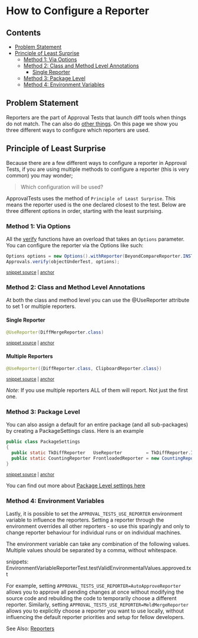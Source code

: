 <a id="top"></a>

# How to Configure a Reporter

<!-- toc -->
## Contents

  * [Problem Statement](#problem-statement)
  * [Principle of Least Surprise](#principle-of-least-surprise)
    * [Method 1: Via Options](#method-1-via-options)
    * [Method 2: Class and Method Level Annotations](#method-2-class-and-method-level-annotations)
      * [Single Reporter](#single-reporter)
    * [Method 3: Package Level](#method-3-package-level)
    * [Method 4: Environment Variables](#method-4-environment-variables)<!-- endToc -->

## Problem Statement
Reporters are the part of Approval Tests that launch diff tools when things do not match.
The can also do [other things](../explanations/BenefitsOfDifferentReporters.md).
On this page we show you three different ways to configure which reporters are used.

## Principle of Least Surprise

Because there are a few different ways to configure a reporter in Approval Tests,
if you are using multiple methods to configure a reporter (this is very common)
you may wonder;
> Which configuration will be used?

ApprovalTests uses the method of `Principle of Least Surprise`.
This means the reporter used is the one declared closest to the test. 
Below are three different options in order, starting with the least surprising.

### Method 1: Via Options

All the [verify](./reference/Verify.md) functions have an overload that takes an `Options` parameter. You can configure the reporter via the Options like such:

<!-- snippet: configure_reporter_with_options -->
<a id='snippet-configure_reporter_with_options'></a>
```java
Options options = new Options().withReporter(BeyondCompareReporter.INSTANCE);
Approvals.verify(objectUnderTest, options);
```
<sup><a href='/approvaltests-tests/src/test/java/org/approvaltests/ApprovalsTest.java#L24-L27' title='Snippet source file'>snippet source</a> | <a href='#snippet-configure_reporter_with_options' title='Start of snippet'>anchor</a></sup>
<!-- endSnippet -->

### Method 2: Class and Method Level Annotations

At both the class and method level you can use the @UseReporter attribute to set 1 or multiple reporters.

#### Single Reporter
<!-- snippet: use_reporter_single -->
<a id='snippet-use_reporter_single'></a>
```java
@UseReporter(DiffMergeReporter.class)
```
<sup><a href='/approvaltests-tests/src/test/java/org/approvaltests/reporters/GenericDiffReporterTest.java#L21-L23' title='Snippet source file'>snippet source</a> | <a href='#snippet-use_reporter_single' title='Start of snippet'>anchor</a></sup>
<!-- endSnippet -->
#### Multiple Reporters

<!-- snippet: use_reporter_multiple -->
<a id='snippet-use_reporter_multiple'></a>
```java
@UseReporter({DiffReporter.class, ClipboardReporter.class})
```
<sup><a href='/approvaltests-tests/src/test/java/org/approvaltests/machine_specific_tests/SamplesTest.java#L9-L11' title='Snippet source file'>snippet source</a> | <a href='#snippet-use_reporter_multiple' title='Start of snippet'>anchor</a></sup>
<!-- endSnippet -->

*Note*: If you use multiple reporters ALL of them will report. Not just the first one.

### Method 3: Package Level

You can also assign a default for an entire package (and all sub-packages) by creating a PackageSettings class. Here is an example  


<!-- snippet: use_reporter_package_settings -->
<a id='snippet-use_reporter_package_settings'></a>
```java
public class PackageSettings
{
  public static TkDiffReporter   UseReporter         = TkDiffReporter.INSTANCE;
  public static CountingReporter FrontloadedReporter = new CountingReporter();
}
```
<sup><a href='/approvaltests-tests/src/test/java/org/approvaltests/packagesettings/PackageSettings.java#L5-L11' title='Snippet source file'>snippet source</a> | <a href='#snippet-use_reporter_package_settings' title='Start of snippet'>anchor</a></sup>
<!-- endSnippet -->

You can find out more about [Package Level settings here](../reference/PackageSettings.md#top)

### Method 4: Environment Variables

Lastly, it is possible to set the `APPROVAL_TESTS_USE_REPORTER` environment variable to influence the reporters. Setting a reporter through the environment overrides all other reporters - so use this sparingly and only to change reporter behaviour for individual runs or on individual machines.

The environment variable can take any combination of the following values. Multiple values should be separated by a comma, without whitespace.

snippets: EnvironmentVariableReporterTest.testValidEnvironmentalValues.approved.txt

For example, setting `APPROVAL_TESTS_USE_REPORTER=AutoApproveReporter` allows you to approve all pending changes at once
without modifying the source code and rebuilding the code to temporarily choose a different reporter. Similarly, setting
`APPROVAL_TESTS_USE_REPORTER=MeldMergeReporter` allows you to explicitly choose a reporter you want to use locally,
without influencing the default reporter priorities and setup for fellow developers.

See Also: [Reporters](../reference/Reporters.md)
